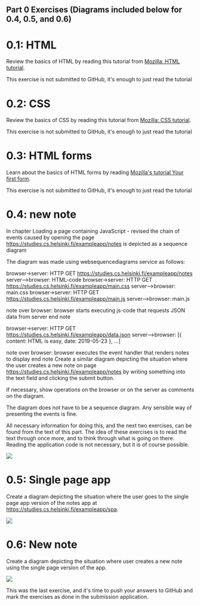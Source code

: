 ## Part 0 Exercises (Diagrams included below for 0.4, 0.5, and 0.6)

# 0.1: HTML
Review the basics of HTML by reading this tutorial from [Mozilla: HTML tutorial](https://developer.mozilla.org/en-US/docs/Learn/Getting_started_with_the_web/HTML_basics).

This exercise is not submitted to GitHub, it's enough to just read the tutorial


# 0.2: CSS
Review the basics of CSS by reading this tutorial from [Mozilla: CSS tutorial](https://developer.mozilla.org/en-US/docs/Learn/Getting_started_with_the_web/CSS_basics).

This exercise is not submitted to GitHub, it's enough to just read the tutorial


# 0.3: HTML forms
Learn about the basics of HTML forms by reading [Mozilla's tutorial Your first form](https://developer.mozilla.org/en-US/docs/Learn/HTML/Forms/Your_first_HTML_form).

This exercise is not submitted to GitHub, it's enough to just read the tutorial


# 0.4: new note
In chapter Loading a page containing JavaScript - revised the chain of events caused by opening the page https://studies.cs.helsinki.fi/exampleapp/notes is depicted as a sequence diagram

The diagram was made using websequencediagrams service as follows:

browser->server: HTTP GET https://studies.cs.helsinki.fi/exampleapp/notes
server-->browser: HTML-code
browser->server: HTTP GET https://studies.cs.helsinki.fi/exampleapp/main.css
server-->browser: main.css
browser->server: HTTP GET https://studies.cs.helsinki.fi/exampleapp/main.js
server-->browser: main.js

note over browser:
browser starts executing js-code
that requests JSON data from server 
end note

browser->server: HTTP GET https://studies.cs.helsinki.fi/exampleapp/data.json
server-->browser: [{ content: HTML is easy, date: 2019-05-23 }, ...]

note over browser:
browser executes the event handler
that renders notes to display
end note
Create a similar diagram depicting the situation where the user creates a new note on page https://studies.cs.helsinki.fi/exampleapp/notes by writing something into the text field and clicking the submit button.

If necessary, show operations on the browser or on the server as comments on the diagram.

The diagram does not have to be a sequence diagram. Any sensible way of presenting the events is fine.

All necessary information for doing this, and the next two exercises, can be found from the text of this part. The idea of these exercises is to read the text through once more, and to think through what is going on there. Reading the application code is not necessary, but it is of course possible.

<img src="https://www.websequencediagrams.com/cgi-bin/cdraw?lz=dGl0bGUgMC40IE5ldyBOb3RlCgoKbm90ZSBsZWZ0IG9mIEJyb3dzZXI6IFVzZXIgY2xpY2tzIGJ1dHRvbiB0byBzZW5kIGlucHV0IHRvIHRoZSBzZXJ2ZXIKADEHLT5TAAsFOiBIVFRQIFBPU1QgcmVxdWVzdCBzZW4AMQUvbmV3X25vdGUAdAZyaWdoAHYFADIIADwGIGNyZWF0ZXMgYSBuZXcgb2JqZWN0IGFuZCBhZGRzAHYIYXJyYXkgY2FsbGVkIG5vdGVzCgB7Bi0-AIFBCQCBBQVzdGF0dXMgY29kZSAzMDIgKHJlZGlyZWN0LWFza3MgYgCBcQYgdG8gZG8AbAcAgT0FR0VUAIEuBm90ZXMpAIFQF0dFAIFcCgAkCQB1FE1MAH0FACUiOiBtYWluLmNzAIE9EwARCQAeKGoALRhqcwCDZhcAg38HIHJlYWRzIGpzIHdoaWNoIHRyaWdnZXJzAIFkDWZvcgCCcwcAgXsiZm9yIGRhdGEuanNvbgCDGBIAEgkgKHJhdwAlBSBvZgCEYgUAgnkHAIERHndyaQCELQUAhBAFb2YAOwYAhSEHcGFnZQ&s=default">

# 0.5: Single page app
Create a diagram depicting the situation where the user goes to the single page app version of the notes app at https://studies.cs.helsinki.fi/exampleapp/spa.

<img src="https://www.websequencediagrams.com/cgi-bin/cdraw?lz=dGl0bGUgMC41IFNpbmdsZSBQYWdlIEFwcAoKCm5vdGUgbGVmdCBvZiBCcm93c2VyOiBVc2VyIGdvZXMgdG8gL2V4YW1wbGVhcHAvc3BhCgoAIActPlNlcnZlcjogSFRUUCBHRVQgcmVxdWVzdAAxBXNwYQoAGwYtPgBQCUhUTUwgY29kZQAjIjogbWFpbi5jc3MANRIAEQkAIyNzcGEuagAxEwASBiBcKGpzIG1hbmlwdWxhdGVzIHMAgh4GaHRtbCBmaWxlIGNvbnRlbnQgaW4gU1BBJ3MpAIIeFwCCNwcgcmVhZHMAVwh3aGljaCB0cmlnZ2VycwCCGA1mb3Igbm90ZQCBIyMAJwVkYXRhLmpzb24AgkUSABIJIChyYXcAJQUgb2YgdGhlAFwGAIETIHdyaXRlcyBhcnJheSBvZgA7BnRvADwFcGFnZQ&s=default">


# 0.6: New note
Create a diagram depicting the situation where user creates a new note using the single page version of the app.

<img src="https://www.websequencediagrams.com/cgi-bin/cdraw?lz=dGl0bGUgMC42IE5ldyBOb3RlCgoKCm5vdGUgbGVmdCBvZiBCcm93c2VyOiBVc2VyIHN1Ym1pdHMgZm9ybSBhdCAvc3BhLiA8Rm9ybT4gZG9lcyBub3QgaGF2ZSBhY3Rpb24gb3IgbWV0aG9kIGF0dHJpYnV0ZXMASxdqcyBoYW5kbGVzIGV2ZW50OiBwcgAEBXMgZGVmYXVsdABMCWYgc2VuZGluZyBkYXRhIChhbmQgY2F1c2luZyBHRVQgcmVxdWVzdCksIGNyZWEAWRpuZXcgbm90ZSwgYW5kIGFkZHMgdG8gdGhlIGxpc3QuIFRoZSBiAIF8BiB0aGVuAHIFcwAcBQB0BXZpYSBKU09OAC4IU2VydmVyCgCCLgctPgAKBjogSFRUUCBQT1MAgREJIHRvIC9uZXdfbm90ZV9zcGEAgnAGcmlnaACCcgUAMQgASwYgdXBkYXRlcwCBEQUgd2l0aACBNQVjb250ZW50CgBwBi0-AIMjCQAvB3Jlc3BvbmRzACwGc3RhdHVzIGNvZGUgMjAxAIITB2QAg1gXAINxByBzdGF5cyBvbiBzYW1lIHBhZ2UAgiYFAIICBm5vIGZ1cnRoAGcFAIJtBXM&s=default">


This was the last exercise, and it's time to push your answers to GitHub and mark the exercises as done in the submission application.
